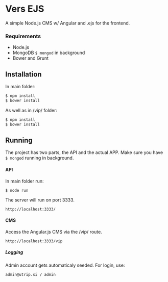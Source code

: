 # Vers EJS

A simple Node.js CMS w/ Angular and .ejs for the frontend.

### Requirements

* Node.js
* MongoDB ``` $ mongod ``` in background
* Bower and Grunt

## Installation
In main folder:

```bash
$ npm install
$ bower install
```

As well as in /vip/ folder:

```bash
$ npm install
$ bower install
```

## Running
The project has two parts, the API and the actual APP.
Make sure you have ``` $ mongod ``` running in background.

#### API
In main folder run:
```
$ node run
```
The server will run on port 3333.
```
http://localhost:3333/
```

#### CMS
Access the Angular.js CMS via the /vip/ route.
```
http://localhost:3333/vip
```

##### Logging
Admin account gets automaticaly seeded. For login, use:
```
admin@utrip.si / admin
```